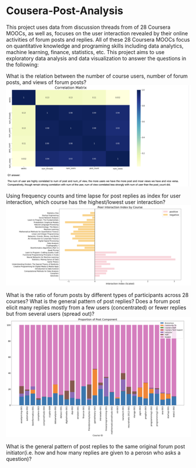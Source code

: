# Cousera-Post-Analysis

This project uses data from discussion threads from of 28 Coursera MOOCs, as well as, focuses on the user interaction revealed by their online activities of forum posts and replies. All of these 28 Coursera MOOCs focus on quantitative knowledge and programing skills including data analytics, machine learning, finance, statistics, etc. This project aims to use exploratory data analysis and data visualization to answer the questions in the following:

What is the relation between the number of course users, number of forum posts, and views of forum posts?
![](p1.png)

Using frequency counts and time lapse for post replies as index for user interaction, which course has the highest/lowest user interaction?
![](p2.png)

What is the ratio of forum posts by different types of participants across 28 courses? What is the general pattern of post replies? Does a forum post elicit many replies mostly from a few users (concentrated) or fewer replies but from several users (spread out)?
![](p3.png)

What is the general pattern of post replies to the same original forum post initiator(i.e. how and how many replies are given to a perosn who asks a question)?
